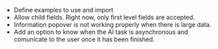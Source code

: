 - Define examples to use and import
- Allow child fields. Right now, only first level fields are accepted.
- Information popover is not working properly when there is large data.
- Add an option to know when the AI task is asynchronous and comunicate to the user once it has been finished.
